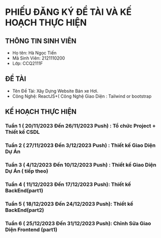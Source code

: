 # PHIẾU ĐĂNG KÝ ĐỀ TÀI VÀ KẾ HOẠCH THỰC HIỆN 
## THÔNG TIN SINH VIÊN
  - Họ tên: Hà Ngọc Tiến 
  - Mã Sinh Viên: 2121110200
  - Lớp: CCQ2111F
## ĐỀ TÀI
  - Tên Đề Tài: Xây Dựng Website Bán xe Hơi.
  - Công Nghệ: ReactJS+( Công Nghệ Giao Diện : Tailwind or bootstrap
## KẾ HOẠCH THỰC HIỆN 
### Tuần 1 ( 20/11/2023 Đến 26/11/2023 Push) : Tổ chức Project + Thiết kế CSDL
### Tuần 2 ( 27/11/2023 Đến 3/12/2023 Push) : Thiết kế Giao Diện Dự Án 
### Tuần 3 ( 4/12/2023 Đến 10/12/2023 Push) : Thiết kế Giao Diện Dự Án ( tiếp theo)
### Tuần 4 ( 11/12/2023 Đến 17/12/2023 Push): Thiết kế BackEnd(part1)
### Tuần 5 ( 18/12/2023 Đến 24/12/2023 Push): Thiết kế BackEnd(part2)
### Tuần 6 ( 25/12/2023 Đến 31/12/2023 Push): Chỉnh Sửa Giao Diện Frontend (part1)

